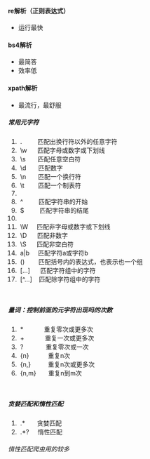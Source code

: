 #### re解析（正则表达式）
+ 运行最快


#### bs4解析  
+ 最简答 
+ 效率低


#### xpath解析
+ 最流行，最舒服


##### 常用元字符
1.   &nbsp;.     &nbsp;&nbsp;&nbsp;&nbsp;&nbsp;&nbsp;&nbsp; 匹配出换行符以外的任意字符
2.   &nbsp;\w    &nbsp;&nbsp;&nbsp;&nbsp; 匹配字母或数字或下划线
3.   &nbsp;\s    &nbsp;&nbsp;&nbsp;&nbsp;&nbsp; 匹配任意空白符
4.   &nbsp;\d    &nbsp;&nbsp;&nbsp;&nbsp;&nbsp; 匹配数字
5.   &nbsp;\n    &nbsp;&nbsp;&nbsp;&nbsp;&nbsp; 匹配一个换行符
6.   &nbsp;\t    &nbsp;&nbsp;&nbsp;&nbsp;&nbsp;&nbsp; 匹配一个制表符
7.
8.   &nbsp;^     &nbsp;&nbsp;&nbsp;&nbsp;&nbsp;&nbsp;&nbsp; 匹配字符串的开始
9.   &nbsp;$     &nbsp;&nbsp;&nbsp;&nbsp;&nbsp;&nbsp;&nbsp; 匹配字符串的结尾
10.
11.  &nbsp;\W    &nbsp;&nbsp;&nbsp; 匹配非字母或数字或下划线
12.  &nbsp;\D    &nbsp;&nbsp;&nbsp;&nbsp; 匹配非数字
13.  &nbsp;\S    &nbsp;&nbsp;&nbsp;&nbsp; 匹配非空白符
14.  &nbsp;a|b   &nbsp;&nbsp;&nbsp; 匹配字符a或字符b
15.  &nbsp;()    &nbsp;&nbsp;&nbsp;&nbsp;&nbsp;&nbsp; 匹配括号内的表达式，也表示也一个组
16.  &nbsp;[...] &nbsp;&nbsp;&nbsp;&nbsp; 匹配字符组中的字符
17.  &nbsp;[^...] &nbsp;&nbsp; 匹配除字符组中的字符
<br/>  

##### 量词：控制前面的元字符出现吗的次数
1. &nbsp;*&nbsp;&nbsp;&nbsp;&nbsp;&nbsp;&nbsp;&nbsp;&nbsp;&nbsp;&nbsp;&nbsp;  重复零次或更多次
2. &nbsp;+&nbsp;&nbsp;&nbsp;&nbsp;&nbsp;&nbsp;&nbsp;&nbsp;&nbsp;&nbsp;&nbsp;  重复一次或更多次
3. &nbsp;?  &nbsp;&nbsp;&nbsp;&nbsp;&nbsp;&nbsp;&nbsp;&nbsp;&nbsp;&nbsp;&nbsp;  重复零次或一次
4. &nbsp;{n}  &nbsp;&nbsp;&nbsp;&nbsp;&nbsp;&nbsp;&nbsp;&nbsp;&nbsp;  重复n次
5. &nbsp;{n,}  &nbsp;&nbsp;&nbsp;&nbsp;&nbsp;&nbsp;&nbsp;&nbsp;  重复n次或更多次
6. &nbsp;{n,m}  &nbsp;&nbsp;&nbsp;&nbsp;&nbsp;  重复n到m次
<br/>  

##### 贪婪匹配和惰性匹配
1.  &nbsp;.*  &nbsp;&nbsp;&nbsp;&nbsp;&nbsp;  贪婪匹配
2.  &nbsp;.*?  &nbsp;&nbsp;&nbsp;  惰性匹配
###### 惰性匹配爬虫用的较多